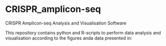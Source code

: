 # CRISPR_amplicon-seq
CRISPR Amplicon-seq Analysis and Visualisation Software  

This repository contains python and R-scripts to perform data analysis and visualisation according to the figures anda data presented in: 
